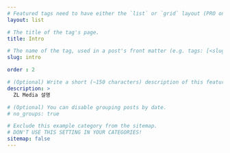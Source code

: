 ```yaml
---
# Featured tags need to have either the `list` or `grid` layout (PRO only).
layout: list

# The title of the tag's page.
title: Intro

# The name of the tag, used in a post's front matter (e.g. tags: [<slug>]).
slug: intro

order : 2

# (Optional) Write a short (~150 characters) description of this featured tag.
description: >
  ZL Media 설명

# (Optional) You can disable grouping posts by date.
# no_groups: true

# Exclude this example category from the sitemap.
# DON'T USE THIS SETTING IN YOUR CATEGORIES!
sitemap: false
---
```

